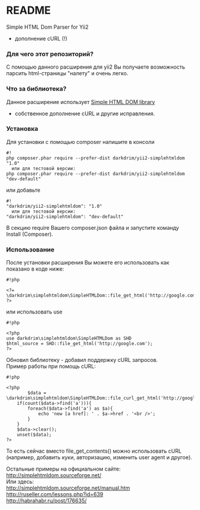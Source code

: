 # README #

Simple HTML Dom Parser for Yii2
+ дополнение cURL (!)

### Для чего этот репозиторий? ###

С помощью данного расширения для yii2 Вы получаете возможность парсить html-страницы "налету" и очень легко.

### Что за библиотека? ###

Данное расширение использует [Simple HTML DOM library](http://simplehtmldom.sourceforge.net)  
+ собственное дополнение cURL и другие исправления.

### Установка ###

Для установки с помощью composer напишите в консоли
```
#!
php composer.phar require --prefer-dist darkdrim/yii2-simplehtmldom "1.0"
  или для тестовой версии:
php composer.phar require --prefer-dist darkdrim/yii2-simplehtmldom "dev-default"
```

или добавьте
```
#!
"darkdrim/yii2-simplehtmldom": "1.0"
  или для тестовой версии:
"darkdrim/yii2-simplehtmldom": "dev-default"
```

В секцию require Вашего composer.json файла и запустите команду Install (Composer).

### Использование ###

После установки расширения Вы можете его использовать как показано в коде ниже:

```
#!php

<?= \darkdrim\simplehtmldom\SimpleHTMLDom::file_get_html('http://google.com'); ?>
```

или использовать use
```
#!php

<?php
use darkdrim\simplehtmldom\SimpleHTMLDom as SHD
$html_source = SHD::file_get_html('http://google.com'); 
?>
```

Обновил библиотеку - добавил поддержку cURL запросов.  
Пример работы при помощь cURL:
```
#!php

<?php
        $data = \darkdrim\simplehtmldom\SimpleHTMLDom::file_curl_get_html('http://google.ru');
	if(count($data->find('a'))){
		foreach($data->find('a') as $a){
			echo 'new [a href]: ' . $a->href . '<br />';
		}
	}
	$data->clear();
	unset($data);
?>
```
  
То есть сейчас вместо file_get_contents() можно использовать cURL (например, добавить куки, авторизацию, изменить user agent и другое).
  
Остальные примеры на официальном сайте: http://simplehtmldom.sourceforge.net/  
Или здесь:  
http://simplehtmldom.sourceforge.net/manual.htm  
http://ruseller.com/lessons.php?id=639  
http://habrahabr.ru/post/176635/  